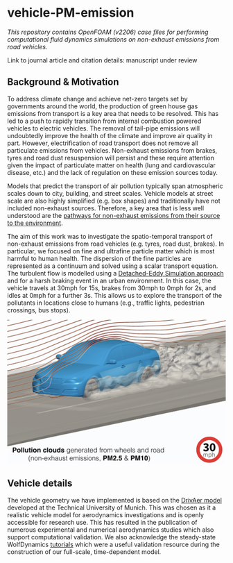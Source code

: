 # vehicle-PM-emission

_This repository contains OpenFOAM (v2206) case files for performing computational fluid dynamics simulations on non-exhaust emissions from road vehicles._

Link to journal article and citation details: manuscript under review

## Background & Motivation

To address climate change and achieve net-zero targets set by governments around the world, the production of green house gas emissions from transport is a key area that needs to be resolved. This has led to a push to rapidly transition from internal combustion powered vehicles to electric vehicles. The removal of tail-pipe emissions will undoubtedly improve the health of the climate and improve air quality in part. However, electrification of road transport does not remove all particulate emissions from vehicles. Non-exhaust emissions from brakes, tyres and road dust resuspension will persist and these require attention given the impact of particulate matter on health (lung and cardiovascular disease, etc.) and the lack of regulation on these emission sources today.

Models that predict the transport of air pollution typically span atmospheric scales down to city, building, and street scales. Vehicle models at street scale are also highly simplified (e.g. box shapes) and traditionally have not included non-exhaust sources. Therefore, a key area that is less well understood are the [pathways for non-exhaust emissions from their source to the environment](https://doi.org/10.1016/j.envpol.2020.115654). 

The aim of this work was to investigate the spatio-temporal transport of non-exhaust emissions from road vehicles (e.g. tyres, road dust, brakes). In particular, we focused on fine and ultrafine particle matter which is most harmful to human health. The dispersion of the fine particles are represented as a continuum and solved using a scalar transport equation. The turbulent flow is modelled using a [Detached-Eddy Simulation approach](https://doi.org/10.1007/s00162-006-0015-0) and for a harsh braking event in an urban environment. In this case, the vehicle travels at 30mph for 15s, brakes from 30mph to 0mph for 2s, and idles at 0mph for a further 3s. This allows us to explore the transport of the pollutants in locations close to humans (e.g., traffic lights, pedestrian crossings, bus stops). 

![snapshot](./images/video-snapshot.png)

## Vehicle details

The vehicle geometry we have implemented is based on the [DrivAer model](https://www.epc.ed.tum.de/en/aer/research-groups/automotive/drivaer/) developed at the Technical University of Munich. This was chosen as it a realistic vehicle model for aerodynamics investigations and is openly accessible for research use. This has resulted in the publication of numerous experimental and numerical aerodynamics studies which also support computational validation. We also acknowledge the steady-state WolfDynamics [tutorials](http://www.wolfdynamics.com/tutorials.html?id=94) which were a useful validation resource during the construction of our full-scale, time-dependent model.




